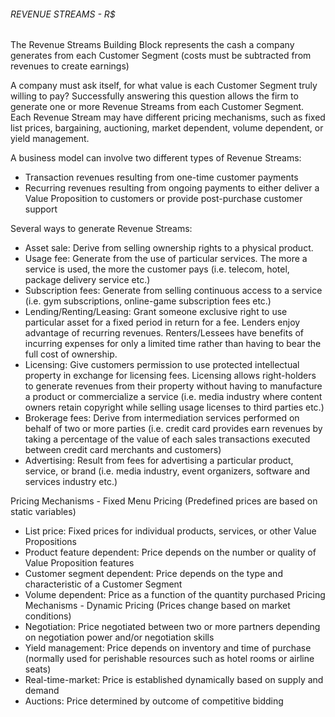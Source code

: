 ###### REVENUE STREAMS - R$
The Revenue Streams Building Block represents the cash a company generates from each Customer Segment (costs must be subtracted from revenues to create earnings)

A company must ask itself, for what value is each Customer Segment truly willing to pay? Successfully answering this question allows the firm to generate one or more Revenue Streams from each Customer Segment. Each Revenue Stream may have different pricing mechanisms, such as fixed list prices, bargaining, auctioning, market dependent, volume dependent, or yield management.

A business model can involve two different types of Revenue Streams:
* Transaction revenues resulting from one-time customer payments
* Recurring revenues resulting from ongoing payments to either deliver a Value Proposition to customers or provide post-purchase customer support

Several ways to generate Revenue Streams:
* Asset sale: Derive from selling ownership rights to a physical product.
* Usage fee: Generate from the use of particular services. The more a service is used, the more the customer pays (i.e. telecom, hotel, package delivery service etc.)
* Subscription fees: Generate from selling continuous access to a service (i.e. gym subscriptions, online-game subscription fees etc.)
* Lending/Renting/Leasing: Grant someone exclusive right to use particular asset for a fixed period in return for a fee. Lenders enjoy advantage of recurring revenues. Renters/Lessees have benefits of incurring expenses for only a limited time rather than having to bear the full cost of ownership.
* Licensing: Give customers permission to use protected intellectual property in exchange for licensing fees. Licensing allows right-holders to generate revenues from their property without having to manufacture a product or commercialize a service (i.e. media industry where content owners retain copyright while selling usage licenses to third parties etc.)
* Brokerage fees: Derive from intermediation services performed on behalf of two or more parties (i.e. credit card provides earn revenues by taking a percentage of the value of each sales transactions executed between credit card merchants and customers)
* Advertising: Result from fees for advertising a particular product, service, or brand (i.e. media industry, event organizers, software and services industry etc.)

Pricing Mechanisms - Fixed Menu Pricing (Predefined prices are based on static variables)
* List price: Fixed prices for individual products, services, or other Value Propositions
* Product feature dependent: Price depends on the number or quality of Value Proposition features
* Customer segment dependent: Price depends on the type and characteristic of a Customer Segment
* Volume dependent: Price as a function of the quantity purchased
Pricing Mechanisms - Dynamic Pricing (Prices change based on market conditions)
* Negotiation: Price negotiated between two or more partners depending on negotiation power and/or negotiation skills
* Yield management: Price depends on inventory and time of purchase (normally used for perishable resources such as hotel rooms or airline seats)
* Real-time-market: Price is established dynamically based on supply and demand
* Auctions: Price determined by outcome of competitive bidding
